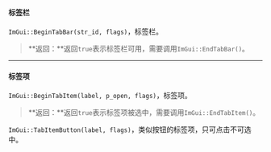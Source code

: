 #### 标签栏

`ImGui::BeginTabBar(str_id, flags)`，标签栏。

>   **返回：**返回`true`表示标签栏可用，需要调用`ImGui::EndTabBar()`。

---

#### 标签项

`ImGui::BeginTabItem(label, p_open, flags)`，标签项。

>   **返回：**返回`true`表示标签项被选中，需要调用`ImGui::EndTabItem()`。

`ImGui::TabItemButton(label, flags)`，类似按钮的标签项，只可点击不可选中。

